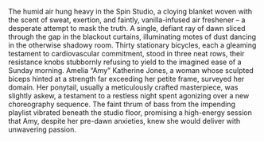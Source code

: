 The humid air hung heavy in the Spin Studio, a cloying blanket woven with the scent of sweat, exertion, and faintly, vanilla-infused air freshener – a desperate attempt to mask the truth.  A single, defiant ray of dawn sliced through the gap in the blackout curtains, illuminating motes of dust dancing in the otherwise shadowy room.  Thirty stationary bicycles, each a gleaming testament to cardiovascular commitment, stood in three neat rows, their resistance knobs stubbornly refusing to yield to the imagined ease of a Sunday morning.  Amelia “Amy” Katherine Jones, a woman whose sculpted biceps hinted at a strength far exceeding her petite frame, surveyed her domain.  Her ponytail, usually a meticulously crafted masterpiece, was slightly askew, a testament to a restless night spent agonizing over a new choreography sequence.  The faint thrum of bass from the impending playlist vibrated beneath the studio floor, promising a high-energy session that Amy, despite her pre-dawn anxieties, knew she would deliver with unwavering passion.
